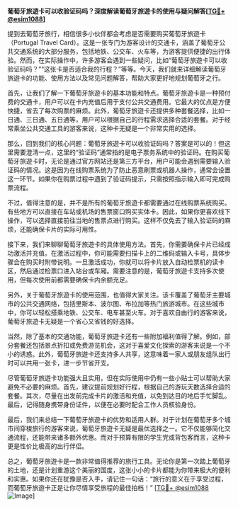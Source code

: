 **葡萄牙旅遊卡可以收验证码吗？深度解读葡萄牙旅遊卡的使用与疑问解答[[TG💪+ @esim1088](https://t.me/s/esim1088)]**

提到去葡萄牙旅行，相信很多小伙伴都会考虑是否需要购买葡萄牙旅遊卡（Portugal Travel Card）。这是一张专门为游客设计的交通卡，涵盖了葡萄牙公共交通系统的大部分服务，包括地铁、公交车、火车等，为游客提供便捷的出行体验。然而，在实际操作中，许多游客会遇到一些疑问，比如“葡萄牙旅遊卡可以收验证码吗？”“这张卡是否适合我的行程？”等等。今天，我们就来详细解读葡萄牙旅遊卡的功能、使用方法以及常见问题解答，帮助大家更好地规划葡萄牙之行。

首先，让我们了解一下葡萄牙旅遊卡的基本功能和特点。葡萄牙旅遊卡是一种预付费的交通卡，用户可以在卡内充值后用于支付公共交通费用。它最大的优点是方便快捷，省去了每次购票的麻烦。此外，葡萄牙旅遊卡还提供多种套餐选择，比如一日通、三日通、五日通等，用户可以根据自己的行程需求选择合适的套餐。对于经常乘坐公共交通工具的游客来说，这种卡无疑是一个非常实用的选择。

那么，回到我们的核心问题：葡萄牙旅遊卡可以收验证码吗？答案是可以的！但这里需要澄清一点，这里的“验证码”通常指的是电子票务系统中的验证码。在购买葡萄牙旅遊卡时，无论是通过官方网站还是第三方平台，用户可能会遇到需要输入验证码的情况。这是因为在线购票系统为了防止恶意刷票或机器人操作，通常会设置这一环节。如果你在购票过程中遇到了验证码提示，只需按照指示输入即可完成购票流程。

不过，值得注意的是，并不是所有的葡萄牙旅遊卡都需要通过在线购票系统购买。有些地方可以直接在车站或机场的售票窗口购买实体卡。因此，如果你更喜欢线下操作，可以选择直接前往当地的售票点进行购买。这样不仅免去了输入验证码的麻烦，还能确保卡片的实际可用性。

接下来，我们来聊聊葡萄牙旅遊卡的具体使用方法。首先，你需要确保卡片已经成功激活并充值。在激活过程中，你可能需要扫描卡上的二维码或输入卡号，具体步骤会在购买时附带说明。一旦激活成功，你就可以将卡片放入自动检票机的读卡区，然后通过检票口进入站台或车厢。需要注意的是，葡萄牙旅遊卡支持多次使用，但每次使用前都需要确保卡内余额充足。

另外，关于葡萄牙旅遊卡的使用范围，也值得大家关注。该卡覆盖了葡萄牙主要城市的公共交通网络，包括里斯本、波尔图、布拉加等热门旅游城市。在这些城市中，你可以轻松搭乘地铁、公交车、电车甚至火车。对于喜欢自由行的游客来说，葡萄牙旅遊卡无疑是一个省心又省钱的好选择。

当然，除了基本的交通功能，葡萄牙旅遊卡还有一些附加福利值得了解。例如，部分套餐还包括景点折扣或免费游览机会，这对于喜爱文化探索的游客来说是一个不小的诱惑。此外，葡萄牙旅遊卡还支持多人共享，这意味着一家人或朋友组队出行时可以共用一张卡，进一步节省开支。

尽管葡萄牙旅遊卡功能强大且实用，但在实际使用中仍有一些小贴士可以帮助大家避免不必要的麻烦。首先，建议提前规划好行程，根据自己的游玩天数选择合适的套餐。其次，尽量在出发前完成卡片的激活和充值，以免到达目的地后手忙脚乱。最后，记得随身携带身份证件，以便在必要时配合工作人员核验身份。

最后，我们来总结一下葡萄牙旅遊卡的优势和适用人群。对于计划在葡萄牙多个城市间穿梭旅行的游客来说，葡萄牙旅遊卡无疑是最优选择之一。它不仅能够简化交通流程，还能带来诸多额外优惠。而对于预算有限的学生党或背包客而言，这种卡更是性价比极高的出行伴侣。

总之，葡萄牙旅遊卡是一款非常值得推荐的旅行工具。无论你是第一次踏上葡萄牙的土地，还是计划重游这个美丽的国度，这张小小的卡片都能为你带来极大的便利和实惠。如果你还在犹豫是否入手，请记住一句话：“旅行的意义在于享受过程，而葡萄牙旅遊卡正是让你尽情享受旅程的最佳拍档！” [[TG💪+ @esim1088](https://t.me/s/esim1088) ![Image](https://i.postimg.cc/4NQfJmqS/Snipaste-2025-05-13-00-14-12.png)]